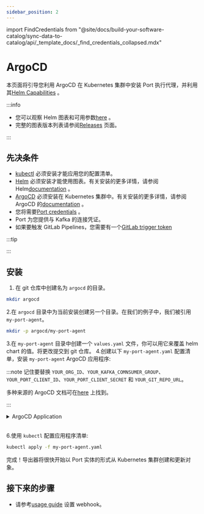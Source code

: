```yaml
---
sidebar_position: 2
---
```


import FindCredentials from "@site/docs/build-your-software-catalog/sync-data-to-catalog/api/_template_docs/_find_credentials_collapsed.mdx"

# ArgoCD

本页面将引导您利用 ArgoCD 在 Kubernetes 集群中安装 Port 执行代理，并利用其[Helm Capabilities](https://argo-cd.readthedocs.io/en/stable/user-guide/helm/) 。

:::info 

* 您可以观察 Helm 图表和可用参数[here](https://github.com/port-labs/helm-charts/tree/main/charts/port-agent) 。
* 完整的图表版本列表请参阅[Releases](https://github.com/port-labs/helm-charts/releases?q=port-agent&amp;expanded=true) 页面。

:::

## 先决条件

* [kubectl](https://kubernetes.io/docs/tasks/tools/#kubectl) 必须安装才能应用您的配置清单。
* [Helm](https://helm.sh) 必须安装才能使用图表。有关安装的更多详情，请参阅 Helm[documentation](https://helm.sh/docs/intro/install/) 。
* [ArgoCD](https://argoproj.github.io/cd/) 必须安装在 Kubernetes 集群中。有关安装的更多详情，请参阅 ArgoCD 的[documentation](https://argo-cd.readthedocs.io/en/stable/getting_started/#1-install-argo-cd) 。
* 您将需要[Port credentials](/build-your-software-catalog/sync-data-to-catalog/api/api.md#find-your-port-credentials) 。
* Port 为您提供与 Kafka 的连接凭证。
* 如果要触发 GitLab Pipelines，您需要有一个[GitLab trigger token](https://docs.gitlab.com/ee/ci/triggers/)

:::tip 

<FindCredentials />

:::

## 安装

1. 在 git 仓库中创建名为 `argocd` 的目录。

```bash
mkdir argocd
```

2.在 `argocd` 目录中为当前安装创建另一个目录。在我们的例子中，我们被引用`my-port-agent`。

```bash
mkdir -p argocd/my-port-agent
```

3.在 `my-port-agent` 目录中创建一个 `values.yaml` 文件，你可以用它来覆盖 helm chart 的值。将更改提交到 git 仓库。
4.创建以下 `my-port-agent.yaml` 配置清单，安装 `my-port-agent` ArgoCD 应用程序: 

:::note 记住要替换 `YOUR_ORG_ID`、`YOUR_KAFKA_COMNSUMER_GROUP`、`YOUR_PORT_CLIENT_ID`、`YOUR_PORT_CLIENT_SECRET` 和 `YOUR_GIT_REPO_URL`。

多种来源的 ArgoCD 文档可在[here](https://argo-cd.readthedocs.io/en/stable/user-guide/multiple_sources/#helm-value-files-from-external-git-repository) 上找到。

:::

<details>
  <summary>ArgoCD Application</summary>

```yaml showLineNumbers
apiVersion: argoproj.io/v1alpha1
kind: Application
metadata:
  name: my-port-agent
  namespace: argocd
spec:
  destination:
    namespace: my-port-agent
    server: https://kubernetes.default.svc
  project: default
  sources:
  - repoURL: 'https://port-labs.github.io/helm-charts/'
    chart: port-agent
    targetRevision: 0.7.2
    helm:
      valueFiles:
        - $values/argocd/my-port-agent/values.yaml
      parameters:
        - name: env.normal.KAFKA_CONSUMER_GROUP_ID
          value: YOUR_KAFKA_CONSUMER_GROUP
        - name: env.normal.PORT_ORG_ID
          value: YOUR_ORG_ID
        - name: env.secret.PORT_CLIENT_ID
          value: YOUR_PORT_CLIENT_ID
        - name: env.secret.PORT_CLIENT_SECRET
          value: YOUR_PORT_CLIENT_SECRET
  - repoURL: YOUR_GIT_REPO_URL
    targetRevision: main
    ref: values
  syncPolicy:
    automated:
      prune: true
      selfHeal: true
    syncOptions:
    - CreateNamespace=true
```

</details>
<br/>

6.使用 `kubectl` 配置应用程序清单: 

```bash
kubectl apply -f my-port-agent.yaml
```

完成！导出器将很快开始以 Port 实体的形式从 Kubernetes 集群创建和更新对象。

## 接下来的步骤

* 请参考[usage guide](/create-self-service-experiences/setup-backend/webhook/port-execution-agent/usage.md) 设置 webhook。
